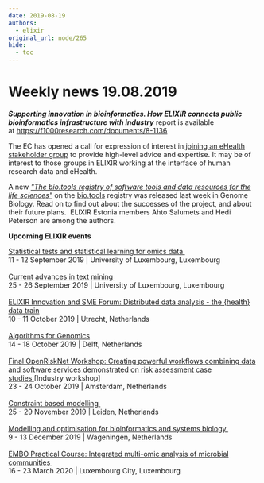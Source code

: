 ```yaml
---
date: 2019-08-19
authors:
  - elixir
original_url: node/265
hide:
  - toc
---
```


# Weekly news 19.08.2019

<p><em><strong>Supporting innovation in bioinformatics. How ELIXIR connects public bioinformatics&nbsp;infrastructure with industry</strong></em> report is available at&nbsp;<a href="https://f1000research.com/documents/8-1136">https://f1000research.com/documents/8-1136</a></p>

<p>The EC has opened a call for expression of interest in<a href="https://elixir-europe.us4.list-manage.com/track/click?u=751beffce2e491f94d6f66918&amp;id=572ea92301&amp;e=64fa86a9a6" target="_blank">&nbsp;joining an eHealth stakeholder group</a>&nbsp;to provide high-level advice and expertise. It may be of interest to those groups in ELIXIR working at the interface of human research data and eHealth.&nbsp;</p>

<p>A new <a href="https://genomebiology.biomedcentral.com/articles/10.1186/s13059-019-1772-6"><em>"The bio.tools registry of software tools and data resources for the life sciences​"</em></a> on the&nbsp;<a href="https://elixir-europe.us4.list-manage.com/track/click?u=751beffce2e491f94d6f66918&amp;id=297272ff90&amp;e=64fa86a9a6" target="_blank">bio.tools</a>&nbsp;registry was released last week in Genome Biology. Read on to find out about the successes of the project, and about their future plans.&nbsp; ELIXIR Estonia members Ahto Salumets and Hedi Peterson are among the authors.</p>

<p><strong>Upcoming ELIXIR events</strong></p>

<p dir="ltr"><a href="https://elixir-europe.us4.list-manage.com/track/click?u=751beffce2e491f94d6f66918&amp;id=834592649b&amp;e=64fa86a9a6" target="_blank">Statistical tests and statistical learning for omics data&nbsp;</a><br />
11 - 12 September 2019 |&nbsp;University of Luxembourg,&nbsp;Luxembourg&nbsp;<br />
<br />
<a href="https://elixir-europe.us4.list-manage.com/track/click?u=751beffce2e491f94d6f66918&amp;id=828870975e&amp;e=64fa86a9a6" target="_blank">Current advances in text mining&nbsp;</a><br />
25 - 26 September 2019 | University of Luxembourg,&nbsp;Luxembourg&nbsp;<br />
<br />
<a href="https://elixir-europe.us4.list-manage.com/track/click?u=751beffce2e491f94d6f66918&amp;id=74bc21aa0c&amp;e=64fa86a9a6" target="_blank">ELIXIR Innovation and SME Forum: Distributed data analysis - the {health} data train</a><br />
10 - 11 October 2019 | Utrecht, Netherlands<br />
<br />
<a href="https://elixir-europe.us4.list-manage.com/track/click?u=751beffce2e491f94d6f66918&amp;id=344a9b221b&amp;e=64fa86a9a6" target="_blank">Algorithms for Genomics</a><br />
14 - 18 October 2019 | Delft, Netherlands<br />
<br />
<a href="https://elixir-europe.us4.list-manage.com/track/click?u=751beffce2e491f94d6f66918&amp;id=cf0bad1974&amp;e=64fa86a9a6" target="_blank">Final OpenRiskNet Workshop: Creating powerful workflows combining data and software services demonstrated on risk assessment case studies&nbsp;</a>[Industry workshop]<br />
23 - 24 October 2019 | Amsterdam, Netherlands<br />
<br />
<a href="https://elixir-europe.us4.list-manage.com/track/click?u=751beffce2e491f94d6f66918&amp;id=fc6008ebac&amp;e=64fa86a9a6" target="_blank">Constraint&nbsp;based modelling&nbsp;</a><br />
25 - 29 November 2019 | Leiden, Netherlands<br />
<br />
<a href="https://elixir-europe.us4.list-manage.com/track/click?u=751beffce2e491f94d6f66918&amp;id=1aecfd69a4&amp;e=64fa86a9a6" target="_blank">Modelling and optimisation for bioinformatics and systems biology&nbsp;</a><br />
9 - 13 December 2019 | Wageningen, Netherlands&nbsp;<br />
<br />
<a href="https://elixir-europe.us4.list-manage.com/track/click?u=751beffce2e491f94d6f66918&amp;id=5fb82b2e40&amp;e=64fa86a9a6" target="_blank">EMBO Practical Course: Integrated multi-omic analysis of microbial communities&nbsp;</a><br />
16 - 23 March 2020 | Luxembourg City, Luxembourg&nbsp;</p>

<p>&nbsp;</p>

<p>&nbsp;</p>

